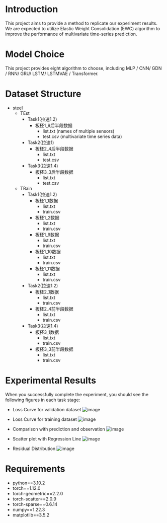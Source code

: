 # Introduction
This project aims to provide a method to replicate our experiment results. 
We are expected to utilize Elastic Weight Consolidation (EWC) algorithm to 
improve the performance of multivariate time-series prediction.

# Model Choice
This project provides eight algorithm to choose, including 
MLP / CNN/ GDN / RNN/ GRU/ LSTM/ LSTMVAE / Transformer.


# Dataset Structure
- steel
  - TEst
    - Task1(拉速1.2)
       - 板柸1_9后半段数据
          - list.txt (names of multiple sensors)
          - test.csv (multivariate time series data)
    - Task2(拉速1)
       - 板柸2_4后半段数据
          - list.txt 
          - test.csv
    - Task3(拉速1.4)
       - 板柸3_3后半段数据
          - list.txt
          - test.csv
  - TRain
     - Task1(拉速1.2)
        - 板柸1_1数据
           - list.txt
           - train.csv
        - 板柸1_2数据
           - list.txt
           - train.csv
        - 板柸1_9数据
           - list.txt
           - train.csv
        - 板柸1_10数据
           - list.txt
           - train.csv
        - 板柸1_11数据
           - list.txt
           - train.csv
    - Task2(拉速1.2)
        - 板柸2_1数据
           - list.txt
           - train.csv
        - 板柸2_4前半段数据
           - list.txt
           - train.csv
    - Task3(拉速1.4)
        - 板柸3_1数据
           - list.txt
           - train.csv
        - 板柸3_3前半段数据
           - list.txt
           - train.csv
 
# Experimental Results
When you successfully complete the experiment, you should see the following figures in each task stage:

- Loss Curve for validation dataset
![image](Industrial_time_series_analysis/Forecast/forecast_utils/voccl_util/show_img/Figure_1.png)

- Loss Curve for training dataset
![image](Industrial_time_series_analysis/Forecast/forecast_utils/voccl_util/show_img/Figure_2.png)
  
- Comparison with prediction and observation 
![image](Industrial_time_series_analysis/Forecast/forecast_utils/voccl_util/show_img/Figure_3.png)
  
- Scatter plot with Regression Line
![image](Industrial_time_series_analysis/Forecast/forecast_utils/voccl_util/show_img/Figure_4.png)
  
- Residual Distribution
![image](Industrial_time_series_analysis/Forecast/forecast_utils/voccl_util/show_img/Figure_5.png)
  
# Requirements
- python==3.10.2
- torch==1.12.0
- torch-geometric==2.2.0
- torch-scatter==2.0.9
- torch-sparse==0.6.14
- numpy==1.22.3
- matplotlib==3.5.2
